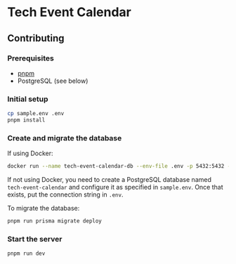 # Tech Event Calendar

## Contributing

### Prerequisites

- [pnpm](https://pnpm.io/installation)
- PostgreSQL (see below)

### Initial setup

```sh
cp sample.env .env
pnpm install
```

### Create and migrate the database

If using Docker:

```sh
docker run --name tech-event-calendar-db --env-file .env -p 5432:5432 -d postgres
```

If not using Docker, you need to create a PostgreSQL database named `tech-event-calendar` and configure it as specified in `sample.env`. Once that exists, put the connection string in `.env`.

To migrate the database:

```sh
pnpm run prisma migrate deploy
```

### Start the server

```sh
pnpm run dev
```
